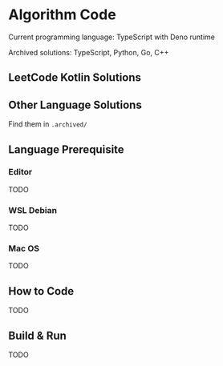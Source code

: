 # Algorithm Code
Current programming language: TypeScript with Deno runtime

Archived solutions: TypeScript, Python, Go, C++

## LeetCode Kotlin Solutions


## Other Language Solutions

Find them in ```.archived/```

## Language Prerequisite



### Editor
TODO

### WSL Debian
TODO

### Mac OS
TODO

## How to Code
TODO

## Build & Run
TODO

